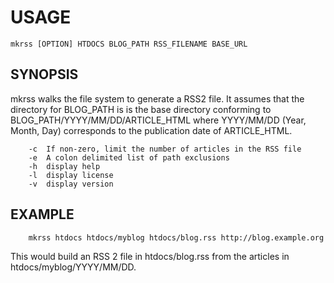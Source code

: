 
# USAGE

    mkrss [OPTION] HTDOCS BLOG_PATH RSS_FILENAME BASE_URL

## SYNOPSIS

mkrss walks the file system to generate a RSS2 file. It assumes that the directory
for BLOG_PATH is is the base directory conforming to 
BLOG_PATH/YYYY/MM/DD/ARTICLE_HTML where YYYY/MM/DD (Year, Month, Day) 
corresponds to the publication date of ARTICLE_HTML.

```
	-c	If non-zero, limit the number of articles in the RSS file
	-e	A colon delimited list of path exclusions
	-h	display help
	-l	display license
	-v	display version
```

## EXAMPLE

```shell
    mkrss htdocs htdocs/myblog htdocs/blog.rss http://blog.example.org
```

This would build an RSS 2 file in htdocs/blog.rss from the articles in
htdocs/myblog/YYYY/MM/DD.

